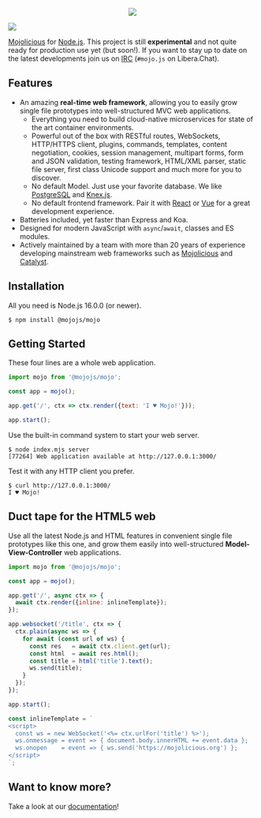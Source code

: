 <p align="center">
  <a href="https://mojojs.org">
    <img src="https://github.com/mojolicious/mojo.js/blob/main/docs/images/logo.png?raw=true" style="margin: 0 auto;">
  </a>
</p>

[![](https://github.com/mojolicious/mojo.js/workflows/test/badge.svg)](https://github.com/mojolicious/mojo.js/actions)

[Mojolicious](https://mojolicious.org) for [Node.js](https://nodejs.org/). This project is still **experimental** and
not quite ready for production use yet (but soon!). If you want to stay up to date on the latest developments join us
on [IRC](https://web.libera.chat/#mojo.js) (`#mojo.js` on Libera.Chat).

## Features

  * An amazing **real-time web framework**, allowing you to easily grow single file prototypes into well-structured MVC
    web applications.
    * Everything you need to build cloud-native microservices for state of the art container environments.
    * Powerful out of the box with RESTful routes, WebSockets, HTTP/HTTPS client, plugins, commands, templates, content
      negotiation, cookies, session management, multipart forms, form and JSON validation, testing framework, HTML/XML
      parser, static file server, first class Unicode support and much more for you to discover.
    * No default Model. Just use your favorite database. We like [PostgreSQL](https://www.postgresql.org) and
      [Knex.js](http://knexjs.org).
    * No default frontend framework. Pair it with [React](https://reactjs.org) or [Vue](https://vuejs.org) for a great
      development experience.
  * Batteries included, yet faster than Express and Koa.
  * Designed for modern JavaScript with `async`/`await`, classes and ES modules.
  * Actively maintained by a team with more than 20 years of experience developing mainstream web frameworks such as
    [Mojolicious](https://mojolicious.org) and [Catalyst](http://www.catalystframework.org).

## Installation

All you need is Node.js 16.0.0 (or newer).

```
$ npm install @mojojs/mojo
```

## Getting Started

  These four lines are a whole web application.

```js
import mojo from '@mojojs/mojo';

const app = mojo();

app.get('/', ctx => ctx.render({text: 'I ♥ Mojo!'}));

app.start();
```

  Use the built-in command system to start your web server.

```
$ node index.mjs server
[77264] Web application available at http://127.0.0.1:3000/
```

  Test it with any HTTP client you prefer.

```
$ curl http://127.0.0.1:3000/
I ♥ Mojo!
```

## Duct tape for the HTML5 web

  Use all the latest Node.js and HTML features in convenient single file prototypes like this one, and grow them easily
  into well-structured **Model-View-Controller** web applications.

```js
import mojo from '@mojojs/mojo';

const app = mojo();

app.get('/', async ctx => {
  await ctx.render({inline: inlineTemplate});
});

app.websocket('/title', ctx => {
  ctx.plain(async ws => {
    for await (const url of ws) {
      const res   = await ctx.client.get(url);
      const html  = await res.html();
      const title = html('title').text();
      ws.send(title);
    }
  });
});

app.start();

const inlineTemplate = `
<script>
  const ws = new WebSocket('<%= ctx.urlFor('title') %>');
  ws.onmessage = event => { document.body.innerHTML += event.data };
  ws.onopen    = event => { ws.send('https://mojolicious.org') };
</script>
`;
```

## Want to know more?

Take a look at our [documentation](https://github.com/mojolicious/mojo.js/tree/main/docs)!
